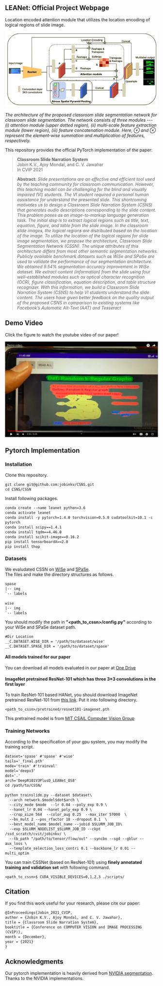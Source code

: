 ## LEANet: Official Project Webpage
Location encoded attention module that utilizes the location encoding of logical regions of slide image.

<p align="center">
<img src="assets/leanet.jpg" />
<em>
<p>The architecture of the proposed classroom slide segmentation network for classroom slide segmentation. The network consists of three modules --- (i) attention module (upper dotted region), (ii) multi-scale feature extraction module (lower  region), (iii) feature concatenation module. Here, &oplus; and &otimes; represent the element-wise summation and multiplication of features, respectively.
</p></em>
</p>

This repository provides the official PyTorch implementation of the paper:
> **Classroom Slide Narration System** <br>
> Jobin K.V., Ajoy Mondal, and C. V. Jawahar<br>
> In CVIP 2021<br>

> **Abstract:** *Slide presentations are an effective and efficient tool used by the teaching community for classroom communication. However, this teaching model can be challenging for the blind and visually impaired (VI) students. The VI student required a personal human assistance for understand the presented slide. This shortcoming motivates us to design a Classroom Slide Narration System (CSNS) that generates audio descriptions corresponding to the slide content. This problem poses as an image-to-markup language generation task. The initial step is to extract logical regions such as title, text, equation, figure, and table from the slide image. In the classroom slide images, the logical regions are distributed based on the location of the image. To utilize the location of the logical regions for slide image segmentation, we propose the architecture, Classroom Slide Segmentation Network (CSSN). The unique attributes of this architecture differs from most other semantic segmentation networks. Publicly available benchmark datasets such as WiSe and SPaSe are used to validate the performance of our segmentation architecture. We obtained 9.54% segmentation accuracy improvement in WiSe dataset.  We extract content (information) from the slide using four well-established modules such as optical character recognition (OCR), figure classification, equation description, and table structure recognizer. With this information, we build a Classroom Slide Narration System (CSNS) to help VI students understand the slide content. The users have given better feedback on the quality output of the proposed CSNS in comparison to existing systems like Facebook’s Automatic Alt-Text (AAT) and Tesseract*<br>

## Demo Video
Click the figure to watch the youtube video of our paper!
<p align="center">
<a href="https://youtu.be/PnPYrA8ykF0"><img src="assets/youtube_capture_p.jpg" alt="Youtube Video"></a><br>
</p>

## Pytorch Implementation
### Installation
Clone this repository.
```
git clone git@github.com:jobinkv/CSNS.git
cd CSNS/CSSN
```
Install following packages.
```
conda create --name leanet python=3.6
conda activate leanet
conda install -y pytorch=1.4.0 torchvision=0.5.0 cudatoolkit=10.1 -c pytorch
conda install scipy==1.4.1
conda install tqdm==4.46.0
conda install scikit-image==0.16.2
pip install tensorboardX==2.0
pip install thop
```
### Datasets
We evaludated CSSN on [WiSe](https://cvhci.anthropomatik.kit.edu/~mhaurile/wise/) and [SPaSe](https://cvhci.anthropomatik.kit.edu/~mhaurile//spase/).<br>
The files and make the directory structures as follows.
```
spase
|-- img
`-- labels

wise
|-- img
`-- labels
```

You should modify the path in **"<path_to_cssn>/config.py"** according to your WiSe and SPaSe dataset path.
```
#Dir Location
__C.DATASET.WISE_DIR = '/path/to/dataset/wise'
__C.DATASET.SPASE_DIR = '/path/to/dataset/spase'
```

#### All models trained for our paper
You can download all models evaluated in our paper at [One Drive](https://iiitaphyd-my.sharepoint.com/:f:/g/personal/jobin_kv_research_iiit_ac_in/EuAOiunVn05ErqNr3S_VxXIBaSxq45DHidtjG1z1zdKFqg?e=xb22UG)

#### ImageNet pretrained ResNet-101 which has three 3×3 convolutions in the first layer
To train ResNet-101 based HANet, you should download ImageNet pretrained ResNet-101 from [this link](https://iiitaphyd-my.sharepoint.com/:u:/g/personal/jobin_kv_research_iiit_ac_in/EdEMPBOhuM9FisCUKxQ-gYoBk9Fvv3RLpYyDg7O_tQsEsQ?e=KfcH9K). Put it into following directory.
```
<path_to_cssn>/pretrained/resnet101-imagenet.pth
```
This pretrained model is from [MIT CSAIL Computer Vision Group](http://sceneparsing.csail.mit.edu/)

### Training Networks
According to the specification of your gpu system, you may modify the training script.
```
dataset='spase' #'spase' #'wise' 
tails='_final.pth'
mode='train' #'trainval'
model='deepv3'
dot='.'
arch='DeepR101V3PlusD_LEANet_OS8'
cd /path/to/CSSN/

python trainslide.py --dataset $dataset\
  --arch network.$model$dot$arch \
  --city_mode $mode  --lr 0.04 --poly_exp 0.9 \
  --hanet_lr 0.04 --hanet_poly_exp 0.9 \
  --crop_size 564  --color_aug 0.25  --max_iter 57000  \
  --bs_mult 2 --pos_rfactor 18 --dropout 0.1  \
  --best_model_name $model_name --jobid $SLURM_JOB_ID\
  --exp $SLURM_NODELIST_$SLURM_JOB_ID --ckpt /ssd_scratch/cvit/jobinkv/ \
  --tb_path "/path/to/tensor/flow/out" --syncbn --sgd --gblur --aux_loss \
  --template_selection_loss_contri 0.1 --backbone_lr 0.01 --multi_optim
```
You can train CSSNet (based on ResNet-101) using **finely annotated training and validation set** with following command.
```
<path_to_cssn>$ CUDA_VISIBLE_DEVICES=0,1,2,3 ./scripts/
```



## Citation
If you find this work useful for your research, please cite our paper:
```
@InProceedings{Jobin_2021_CVIP,
author = {Jobin K.V., Ajoy Mondal, and C. V. Jawahar},
title = {Classroom Slide Narration System},
booktitle = {Conference on COMPUTER VISION and IMAGE PROCESSING (CVIP)},
month = {December},
year = {2021}
}
```
## Acknowledgments
Our pytorch implementation is heavily derived from [NVIDIA segmentation](https://github.com/NVIDIA/semantic-segmentation).
Thanks to the NVIDIA implementations.
